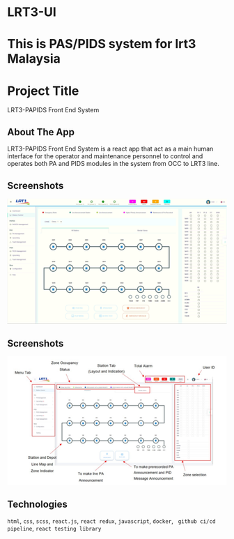 # LRT3-UI
This is PAS/PIDS system for lrt3 Malaysia
=========================================
# Project Title
LRT3-PAPIDS Front End System

## About The App
LRT3-PAPIDS Front End System is a react app that act as a main human interface for the operator and
maintenance personnel to control and operates both PA and PIDS modules in the system from OCC to LRT3 line.

## Screenshots
![Sample of Station Control Tab](/images/lrt.png)


## Screenshots
![Sample of Station Control Tab](/images/01.jpg)

## Technologies
`html`, `css`, `scss`, `react.js`, `react redux`, `javascript`, `docker`, ` github ci/cd pipeline`, `react testing library`


